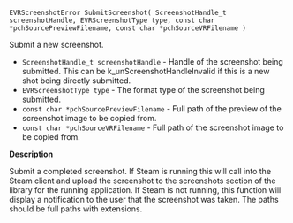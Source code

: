 `EVRScreenshotError SubmitScreenshot( ScreenshotHandle_t screenshotHandle, EVRScreenshotType type, const char *pchSourcePreviewFilename, const char *pchSourceVRFilename )`

Submit a new screenshot.

* `ScreenshotHandle_t screenshotHandle` - Handle of the screenshot being submitted.  This can be k_unScreenshotHandleInvalid if this is a new shot being directly submitted.
* `EVRScreenshotType type` - The format type of the screenshot being submitted.
* `const char *pchSourcePreviewFilename` - Full path of the preview of the screenshot image to be copied from.
* `const char *pchSourceVRFilename` - Full path of the screenshot image to be copied from.

**Description**

Submit a completed screenshot.  If Steam is running this will call into the Steam client and upload the screenshot to the screenshots section of the library for the running application.  If Steam is not running, this function will display a notification to the user that the screenshot was taken. The paths should be full paths with extensions.
